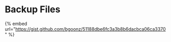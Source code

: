 # Backup Files

{% embed url="https://gist.github.com/bgoonz/51188dbe6fc3a3b8b6dacbca06ca3370" %}




